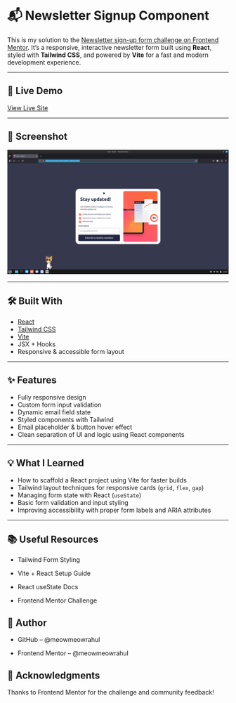# 📬 Newsletter Signup Component

This is my solution to the [Newsletter sign-up form challenge on Frontend Mentor](https://www.frontendmentor.io/learning-paths/javascript-fundamentals-oR7g6-mTZ-/steps/6867f3ff18424bc8eeaff090/challenge/start). It’s a responsive, interactive newsletter form built using **React**, styled with **Tailwind CSS**, and powered by **Vite** for a fast and modern development experience.

---

## 🔗 Live Demo

[View Live Site](https://meowmeowrahul.github.io/NewsLetter/)  


---
## 📸 Screenshot

![Newsletter Signup Screenshot](./output/desktopPreview.png)


---

## 🛠️ Built With

- [React](https://reactjs.org/)
- [Tailwind CSS](https://tailwindcss.com/)
- [Vite](https://vitejs.dev/)
- JSX + Hooks
- Responsive & accessible form layout

---

## ✨ Features

- Fully responsive design
- Custom form input validation
- Dynamic email field state
- Styled components with Tailwind
- Email placeholder & button hover effect
- Clean separation of UI and logic using React components

---

## 💡 What I Learned

- How to scaffold a React project using Vite for faster builds
- Tailwind layout techniques for responsive cards (`grid`, `flex`, `gap`)
- Managing form state with React (`useState`)
- Basic form validation and input styling
- Improving accessibility with proper form labels and ARIA attributes

---
## 📚 Useful Resources

- Tailwind Form Styling

- Vite + React Setup Guide

- React useState Docs

- Frontend Mentor Challenge

## 👤 Author

- GitHub – @meowmeowrahul

- Frontend Mentor – @meowmeowrahul

## 🙌 Acknowledgments

  Thanks to Frontend Mentor for the challenge and community feedback!
